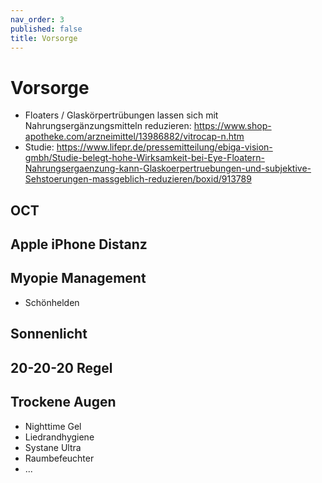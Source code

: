 ```yaml
---
nav_order: 3
published: false
title: Vorsorge
---
```


# Vorsorge

- Floaters / Glaskörpertrübungen lassen sich mit Nahrungsergänzungsmitteln reduzieren: https://www.shop-apotheke.com/arzneimittel/13986882/vitrocap-n.htm
- Studie: https://www.lifepr.de/pressemitteilung/ebiga-vision-gmbh/Studie-belegt-hohe-Wirksamkeit-bei-Eye-Floatern-Nahrungsergaenzung-kann-Glaskoerpertruebungen-und-subjektive-Sehstoerungen-massgeblich-reduzieren/boxid/913789

## OCT

## Apple iPhone Distanz

## Myopie Management

- Schönhelden

## Sonnenlicht

## 20-20-20 Regel

## Trockene Augen

- Nighttime Gel
- Liedrandhygiene
- Systane Ultra
- Raumbefeuchter
- ...
